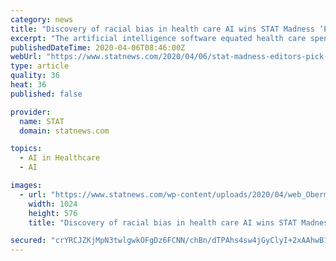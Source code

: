 ```yaml
---
category: news
title: "Discovery of racial bias in health care AI wins STAT Madness ‘Editors’ Pick’"
excerpt: "The artificial intelligence software equated health care spending with health ... including an improved CRISPR genome editing tool; a gene therapy for “bubble boy” disease, which leaves newborns with a nonfunctioning immune system; and the discovery of a gut microbe that underlies alcoholic liver disease. We selected 64 for an NCAA ..."
publishedDateTime: 2020-04-06T08:46:00Z
webUrl: "https://www.statnews.com/2020/04/06/stat-madness-editors-pick-racial-bias-in-health-care-ai/"
type: article
quality: 36
heat: 36
published: false

provider:
  name: STAT
  domain: statnews.com

topics:
  - AI in Healthcare
  - AI

images:
  - url: "https://www.statnews.com/wp-content/uploads/2020/04/web_Obermeyer-Ziad-2018-1024x576.jpg"
    width: 1024
    height: 576
    title: "Discovery of racial bias in health care AI wins STAT Madness ‘Editors’ Pick’"

secured: "crYRCJZKjMpN3twlgwkOFgDz6FCNN/chBn/dTPAhs4sw4jGyClyI+2xAAhwB1AevXrqrIQAdAohoHjoFY3ExJVI/PC0/5G8sQa11f386KuUxxyRA2zWt9K7EcjeTqjEI1/3VLoMx0IUV9nZkq1JVjtOshZRjHPBxkkAJBZw4wKNPZU2Lhj9hNglywvMb63XsR3ufVyOqHiCh5uQwV2eP+OEBux3BecY9FIXmS7se7ipF+9snLc0omFAeoHu7gAO+mh7VF2dgPvenLm7LU0U72jR/YMfOEAkz7UC0zlPBuX+sjJibzccINsKqIJYIcgrPqdu6Dbm2pykXiP8q+92dtZtEI3OY4bslSuLhW+pKXS0YKobjeIvNw8cN3SmrLXB9w3b+rXsBC55BflBeaklgU6baJH44MpSoo9RryBA51TJqvnh0luMq/We6K5aHJ1bDcdk9JRYEm1Zj764ViJiIYfEwI06fx9FAirg5SLb5iCo=;dA7M+USIDL7X5267o8d3hg=="
---
```


